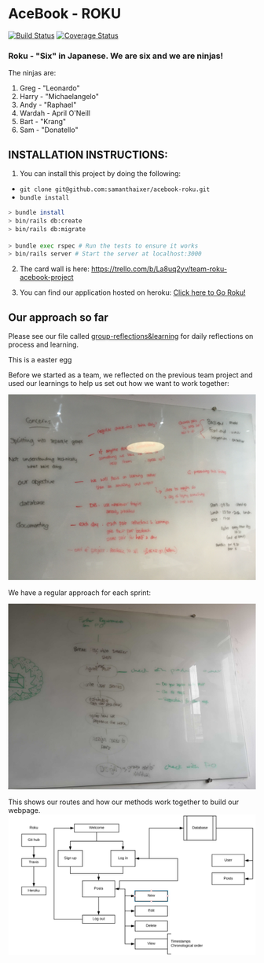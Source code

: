 # AceBook - ROKU

[![Build Status](https://travis-ci.org/samanthaixer/acebook-roku.svg?branch=master)](https://travis-ci.org/samanthaixer/acebook-roku)
[![Coverage Status](https://coveralls.io/repos/github/samanthaixer/acebook-roku/badge.svg?branch=master&kill_cache=1)](https://coveralls.io/github/samanthaixer/acebook-roku?branch=master&kill_cache=1)

### Roku - "Six" in Japanese. We are six and we are ninjas!

The ninjas are:
1. Greg - "Leonardo"
2. Harry - "Michaelangelo"
3. Andy - "Raphael"
4. Wardah - April O'Neill
5. Bart - "Krang"
6. Sam - "Donatello" 

## INSTALLATION INSTRUCTIONS:

1. You can install this project by doing the following:

- `git clone git@github.com:samanthaixer/acebook-roku.git`
- `bundle install`

```bash
> bundle install
> bin/rails db:create
> bin/rails db:migrate

> bundle exec rspec # Run the tests to ensure it works
> bin/rails server # Start the server at localhost:3000
```

2. The card wall is here: https://trello.com/b/La8uq2yv/team-roku-acebook-project

3. You can find our application hosted on heroku: [Click here to Go Roku!](https://acebook-roku.herokuapp.com/posts)

## Our approach so far

Please see our file called [group-reflections&learning](https://github.com/samanthaixer/acebook-roku/blob/master/group-reflections%26learning.md) for daily reflections on process and learning.

This is a easter egg

Before we started as a team, we reflected on the previous team project and used our learnings to help us set out how we want to work together:

![pro tro](images/pro-tro.jpg)

We have a regular approach for each sprint:

![sprint planning](images/sprint-planning.jpg)

This shows our routes and how our methods work together to build our webpage.
![Routes](images/database.png) 
